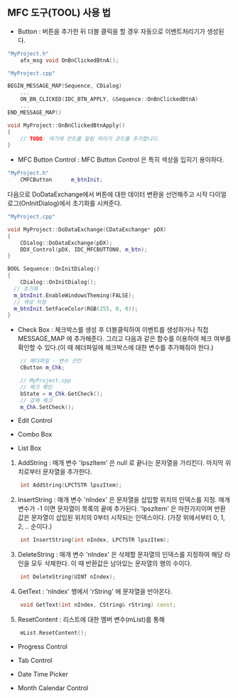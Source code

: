 ## MFC 도구(TOOL) 사용 법


* Button
: 버튼을 추가한 뒤 더블 클릭을 할 경우 자동으로 이벤트처리기가 생성된다.
```cpp
"MyProject.h"
	afx_msg void OnBnClickedBtnA();
```

```cpp
"MyProject.cpp"

BEGIN_MESSAGE_MAP(Sequence, CDialog)
	...
	ON_BN_CLICKED(IDC_BTN_APPLY, &Sequence::OnBnClickedBtnA)
	...
END_MESSAGE_MAP()

void MyProject::OnBnClickedBtnApply()
{
	// TODO: 여기에 컨트롤 알림 처리기 코드를 추가합니다.
}
```

* MFC Button Control
: MFC Button Control 은 특히 색상을 입히기 용이하다.
```cpp
"MyProject.h"
	CMFCButton		m_btnInit;
```

다음으로 DoDataExchange에서 버튼에 대한 데이터 변환을 선언해주고 시작 다이얼로그(OnInitDialog)에서 초기화를 시켜준다.
```cpp
"MyProject.cpp"

void MyProject::DoDataExchange(CDataExchange* pDX)
{
	CDialog::DoDataExchange(pDX);
	DDX_Control(pDX, IDC_MFCBUTTON0, m_btn);
}

BOOL Sequence::OnInitDialog()
{
	CDialog::OnInitDialog();
  // 초기화
  m_btnInit.EnableWindowsTheming(FALSE);
  // 색상 지정
  m_btnInit.SetFaceColor(RGB(255, 0, 0));
}
```

* Check Box
: 체크박스를 생성 후 더블클릭하여 이벤트를 생성하거나 직접 MESSAGE_MAP 에 추가해준다.
그리고 다음과 같은 함수를 이용하여 체크 여부를 확인할 수 있다.(이 때 헤더파일에 체크박스에 대한 변수를 추가해줘야 한다.)
```cpp
	// 헤더파일 - 변수 선언
	CButton m_Chk;

	// MyProject.cpp
	// 체크 확인
	bState = m_Chk.GetCheck();
	// 강제 체크
	m_Chk.SetCheck();
```

* Edit Control


* Combo Box


* List Box
1. AddString
: 매개 변수 'lpszItem' 은 null 로 끝나는 문자열을 가리킨다.
 마지막 위치로부터 문자열을 추가한다.
```cpp
	int AddString(LPCTSTR lpszItem);
```


2. InsertString
: 매개 변수 'nIndex' 은 문자열을 삽입할 위치의 인덱스를 지정. 매개 변수가 -1 이면 문자열이 목록의 끝에 추가된다.
 'lpszItem' 은 마찬가지이며 반환값은 문자열이 삽입된 위치의 0부터 시작되는 인덱스이다.
 (가장 위에서부터 0, 1, 2, .. 순이다.)

```cpp
	int InsertString(int nIndex, LPCTSTR lpszItem);
```

3. DeleteString
: 매개 변수 'nIndex' 은 삭제할 문자열의 인덱스를 지정하여 해당 라인을 모두 삭제한다. 이 때 반환값은 남아있는 문자열의 행의 수이다.
```cpp
	int DeleteString(UINT nIndex);
```

4. GetText
: 'nIndex' 행에서 'rString' 에 문자열을 반아온다.
```cpp
	void GetText(int nIndex, CString& rString) const;
```
 
5. ResetContent
: 리스트에 대한 멤버 변수(mList)를 통해 
```cpp
	mList.ResetContent();
```


* Progress Control


* Tab Control


* Date Time Picker


* Month Calendar Control
